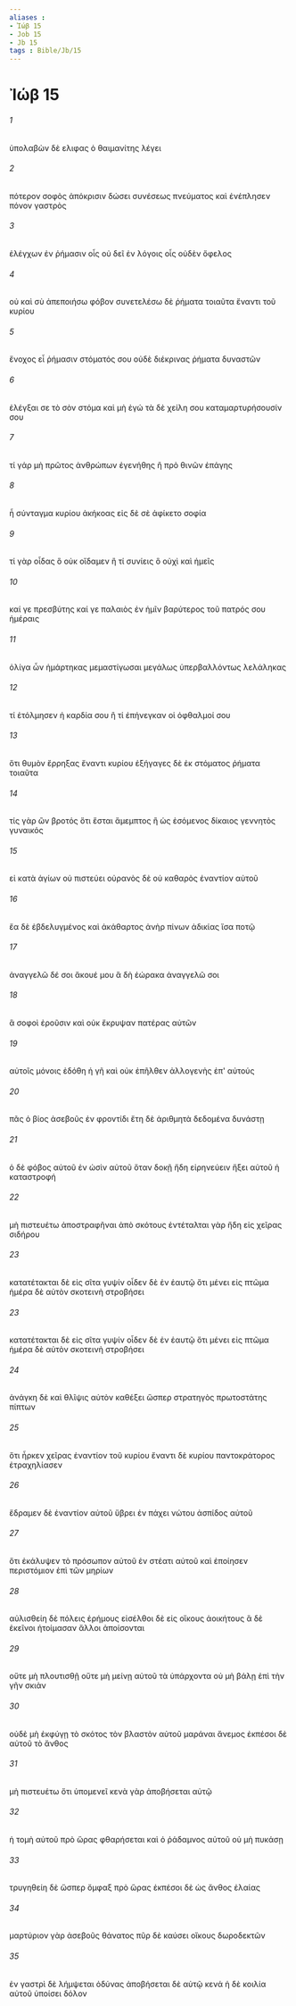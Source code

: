 ```yaml
---
aliases : 
- Ἰώβ 15
- Job 15
- Jb 15
tags : Bible/Jb/15
---
```


# Ἰώβ 15

###### 1
ὑπολαβὼν δὲ ελιφας ὁ θαιμανίτης λέγει
###### 2
πότερον σοφὸς ἀπόκρισιν δώσει συνέσεως πνεύματος καὶ ἐνέπλησεν πόνον γαστρὸς
###### 3
ἐλέγχων ἐν ῥήμασιν οἷς οὐ δεῖ ἐν λόγοις οἷς οὐδὲν ὄφελος
###### 4
οὐ καὶ σὺ ἀπεποιήσω φόβον συνετελέσω δὲ ῥήματα τοιαῦτα ἔναντι τοῦ κυρίου
###### 5
ἔνοχος εἶ ῥήμασιν στόματός σου οὐδὲ διέκρινας ῥήματα δυναστῶν
###### 6
ἐλέγξαι σε τὸ σὸν στόμα καὶ μὴ ἐγώ τὰ δὲ χείλη σου καταμαρτυρήσουσίν σου
###### 7
τί γάρ μὴ πρῶτος ἀνθρώπων ἐγενήθης ἢ πρὸ θινῶν ἐπάγης
###### 8
ἦ σύνταγμα κυρίου ἀκήκοας εἰς δὲ σὲ ἀφίκετο σοφία
###### 9
τί γὰρ οἶδας ὃ οὐκ οἴδαμεν ἢ τί συνίεις ὃ οὐχὶ καὶ ἡμεῖς
###### 10
καί γε πρεσβύτης καί γε παλαιὸς ἐν ἡμῖν βαρύτερος τοῦ πατρός σου ἡμέραις
###### 11
ὀλίγα ὧν ἡμάρτηκας μεμαστίγωσαι μεγάλως ὑπερβαλλόντως λελάληκας
###### 12
τί ἐτόλμησεν ἡ καρδία σου ἢ τί ἐπήνεγκαν οἱ ὀφθαλμοί σου
###### 13
ὅτι θυμὸν ἔρρηξας ἔναντι κυρίου ἐξήγαγες δὲ ἐκ στόματος ῥήματα τοιαῦτα
###### 14
τίς γὰρ ὢν βροτός ὅτι ἔσται ἄμεμπτος ἢ ὡς ἐσόμενος δίκαιος γεννητὸς γυναικός
###### 15
εἰ κατὰ ἁγίων οὐ πιστεύει οὐρανὸς δὲ οὐ καθαρὸς ἐναντίον αὐτοῦ
###### 16
ἔα δὲ ἐβδελυγμένος καὶ ἀκάθαρτος ἀνὴρ πίνων ἀδικίας ἴσα ποτῷ
###### 17
ἀναγγελῶ δέ σοι ἄκουέ μου ἃ δὴ ἑώρακα ἀναγγελῶ σοι
###### 18
ἃ σοφοὶ ἐροῦσιν καὶ οὐκ ἔκρυψαν πατέρας αὐτῶν
###### 19
αὐτοῖς μόνοις ἐδόθη ἡ γῆ καὶ οὐκ ἐπῆλθεν ἀλλογενὴς ἐπ' αὐτούς
###### 20
πᾶς ὁ βίος ἀσεβοῦς ἐν φροντίδι ἔτη δὲ ἀριθμητὰ δεδομένα δυνάστῃ
###### 21
ὁ δὲ φόβος αὐτοῦ ἐν ὠσὶν αὐτοῦ ὅταν δοκῇ ἤδη εἰρηνεύειν ἥξει αὐτοῦ ἡ καταστροφή
###### 22
μὴ πιστευέτω ἀποστραφῆναι ἀπὸ σκότους ἐντέταλται γὰρ ἤδη εἰς χεῖρας σιδήρου
###### 23
κατατέτακται δὲ εἰς σῖτα γυψίν οἶδεν δὲ ἐν ἑαυτῷ ὅτι μένει εἰς πτῶμα ἡμέρα δὲ αὐτὸν σκοτεινὴ στροβήσει
###### 23
κατατέτακται δὲ εἰς σῖτα γυψίν οἶδεν δὲ ἐν ἑαυτῷ ὅτι μένει εἰς πτῶμα ἡμέρα δὲ αὐτὸν σκοτεινὴ στροβήσει
###### 24
ἀνάγκη δὲ καὶ θλῖψις αὐτὸν καθέξει ὥσπερ στρατηγὸς πρωτοστάτης πίπτων
###### 25
ὅτι ἦρκεν χεῖρας ἐναντίον τοῦ κυρίου ἔναντι δὲ κυρίου παντοκράτορος ἐτραχηλίασεν
###### 26
ἔδραμεν δὲ ἐναντίον αὐτοῦ ὕβρει ἐν πάχει νώτου ἀσπίδος αὐτοῦ
###### 27
ὅτι ἐκάλυψεν τὸ πρόσωπον αὐτοῦ ἐν στέατι αὐτοῦ καὶ ἐποίησεν περιστόμιον ἐπὶ τῶν μηρίων
###### 28
αὐλισθείη δὲ πόλεις ἐρήμους εἰσέλθοι δὲ εἰς οἴκους ἀοικήτους ἃ δὲ ἐκεῖνοι ἡτοίμασαν ἄλλοι ἀποίσονται
###### 29
οὔτε μὴ πλουτισθῇ οὔτε μὴ μείνῃ αὐτοῦ τὰ ὑπάρχοντα οὐ μὴ βάλῃ ἐπὶ τὴν γῆν σκιὰν
###### 30
οὐδὲ μὴ ἐκφύγῃ τὸ σκότος τὸν βλαστὸν αὐτοῦ μαράναι ἄνεμος ἐκπέσοι δὲ αὐτοῦ τὸ ἄνθος
###### 31
μὴ πιστευέτω ὅτι ὑπομενεῖ κενὰ γὰρ ἀποβήσεται αὐτῷ
###### 32
ἡ τομὴ αὐτοῦ πρὸ ὥρας φθαρήσεται καὶ ὁ ῥάδαμνος αὐτοῦ οὐ μὴ πυκάσῃ
###### 33
τρυγηθείη δὲ ὥσπερ ὄμφαξ πρὸ ὥρας ἐκπέσοι δὲ ὡς ἄνθος ἐλαίας
###### 34
μαρτύριον γὰρ ἀσεβοῦς θάνατος πῦρ δὲ καύσει οἴκους δωροδεκτῶν
###### 35
ἐν γαστρὶ δὲ λήμψεται ὀδύνας ἀποβήσεται δὲ αὐτῷ κενά ἡ δὲ κοιλία αὐτοῦ ὑποίσει δόλον
